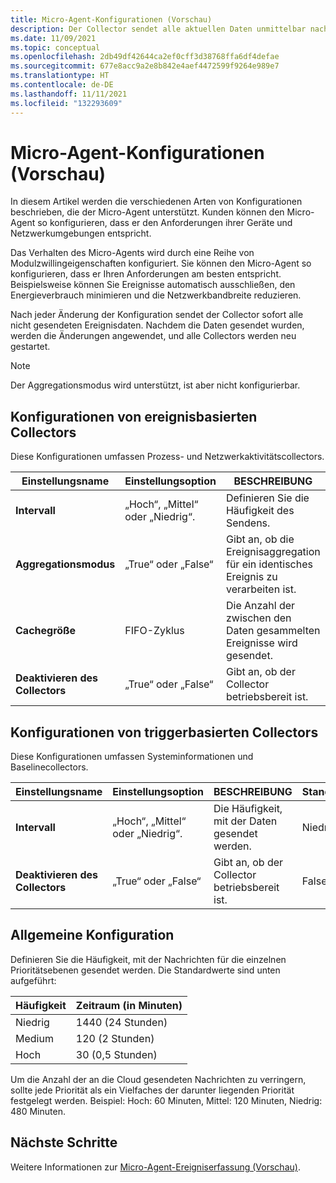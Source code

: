 ```yaml
---
title: Micro-Agent-Konfigurationen (Vorschau)
description: Der Collector sendet alle aktuellen Daten unmittelbar nach jeder Konfigurationsänderung. Die Änderungen werden dann übernommen.
ms.date: 11/09/2021
ms.topic: conceptual
ms.openlocfilehash: 2db49df42644ca2ef0cff3d38768ffa6df4defae
ms.sourcegitcommit: 677e8acc9a2e8b842e4aef4472599f9264e989e7
ms.translationtype: HT
ms.contentlocale: de-DE
ms.lasthandoff: 11/11/2021
ms.locfileid: "132293609"
---
```

# <a name="micro-agent-configurations-preview"></a>Micro-Agent-Konfigurationen (Vorschau)

In diesem Artikel werden die verschiedenen Arten von Konfigurationen beschrieben, die der Micro-Agent unterstützt. Kunden können den Micro-Agent so konfigurieren, dass er den Anforderungen ihrer Geräte und Netzwerkumgebungen entspricht.  

Das Verhalten des Micro-Agents wird durch eine Reihe von Modulzwillingeigenschaften konfiguriert. Sie können den Micro-Agent so konfigurieren, dass er Ihren Anforderungen am besten entspricht. Beispielsweise können Sie Ereignisse automatisch ausschließen, den Energieverbrauch minimieren und die Netzwerkbandbreite reduzieren.

Nach jeder Änderung der Konfiguration sendet der Collector sofort alle nicht gesendeten Ereignisdaten. Nachdem die Daten gesendet wurden, werden die Änderungen angewendet, und alle Collectors werden neu gestartet.

> [!Note]
> Der Aggregationsmodus wird unterstützt, ist aber nicht konfigurierbar.

## <a name="event-based-collectors-configurations"></a>Konfigurationen von ereignisbasierten Collectors

Diese Konfigurationen umfassen Prozess- und Netzwerkaktivitätscollectors.

| Einstellungsname | Einstellungsoption | BESCHREIBUNG | Standardeinstellung |
|--|--|--|--|
| **Intervall** | „Hoch“, „Mittel“ oder „Niedrig“. | Definieren Sie die Häufigkeit des Sendens. | Medium |
| **Aggregationsmodus** | „True“ oder „False“ | Gibt an, ob die Ereignisaggregation für ein identisches Ereignis zu verarbeiten ist.  | True |
| **Cachegröße** | FIFO-Zyklus | Die Anzahl der zwischen den Daten gesammelten Ereignisse wird gesendet. | 256 |
| **Deaktivieren des Collectors** | „True“ oder „False“ | Gibt an, ob der Collector betriebsbereit ist. | False |

## <a name="trigger-based-collectors-configurations"></a>Konfigurationen von triggerbasierten Collectors

Diese Konfigurationen umfassen Systeminformationen und Baselinecollectors.

| Einstellungsname | Einstellungsoption | BESCHREIBUNG | Standardeinstellung |
|--|--|--|--|
| **Intervall** | „Hoch“, „Mittel“ oder „Niedrig“. | Die Häufigkeit, mit der Daten gesendet werden. | Niedrig |
| **Deaktivieren des Collectors** | „True“ oder „False“ | Gibt an, ob der Collector betriebsbereit ist. | False |

## <a name="general-configuration"></a>Allgemeine Konfiguration

Definieren Sie die Häufigkeit, mit der Nachrichten für die einzelnen Prioritätsebenen gesendet werden. Die Standardwerte sind unten aufgeführt:

| Häufigkeit | Zeitraum (in Minuten) |
|--|--|
| Niedrig | 1440 (24 Stunden) |
| Medium | 120 (2 Stunden) |
| Hoch | 30 (0,5 Stunden) |

Um die Anzahl der an die Cloud gesendeten Nachrichten zu verringern, sollte jede Priorität als ein Vielfaches der darunter liegenden Priorität festgelegt werden. Beispiel: Hoch: 60 Minuten, Mittel: 120 Minuten, Niedrig: 480 Minuten.

## <a name="next-steps"></a>Nächste Schritte

Weitere Informationen zur [Micro-Agent-Ereigniserfassung (Vorschau)](concept-event-aggregation.md).
